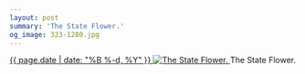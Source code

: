 ```yaml
---
layout: post
summary: 'The State Flower.'
og_image: 323-1280.jpg
---
```


<p>
 <time>
  <a href="/323">
   {{ page.date | date: "%B %-d, %Y" }}
  </a>
 </time>
 <a href="/323">
  <img alt="The State Flower." sizes="(min-width: 700px) 50vw, calc(100vw - 2rem)" src="{{ site.assets_url }}/323-640.jpg" srcset="{{ site.assets_url }}/323-1280.jpg 1280w, {{ site.assets_url }}/323-960.jpg 960w, {{ site.assets_url }}/323-640.jpg 640w, {{ site.assets_url }}/323-320.jpg 320w"/>
 </a>
 <span>
  The State Flower.
 </span>
</p>
